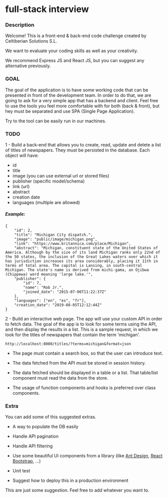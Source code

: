 # full-stack interview

### Description

Welcome! This is a front-end & back-end code challenge created by Celtiberian Solutions S.L.

We want to evaluate your coding skills as well as your creativity.

We recommend Express JS and React JS, but you can suggest any alternative previously.

### GOAL

The goal of the application is to have some working code that can be presented in front of the development team. In order to do that, we are going to ask for a very simple app that has a backend and client. Feel free to use the tools you feel more comfortable with for both (back & front), but hey must be separated and use SPA (Single Page Application).

Try to the tool can be easily run in our machines.

### TODO

1 - Build a back-end that allows you to create, read, update and delete a list of titles of newspapers. They must be persisted in the database. Each object will have:

- id
- title
- image (you can use external url or stored files)
- publisher (specific model/schema)
- link (url)
- abstract
- creation date
- languages (multiple are allowed)

##### Example:

```
{
	"id": 2,
	"title": "Michigan City dispatch.",
	"image": "public/image/michigan.png",
	"link": "https://www.britannica.com/place/Michigan",
	"abstract": "Michigan, constituent state of the United States of America. Although by the size of its land Michigan ranks only 22nd of the 50 states, the inclusion of the Great Lakes waters over which it has jurisdiction increases its area considerably, placing it 11th in terms of total area. The capital is Lansing, in south-central Michigan. The state's name is derived from michi-gama, an Ojibwa (Chippewa) word meaning 'large lake.'",
	"publisher": {
		"id": 7,
		"name": "Rob Jr.",
		"joined_date": "2015-07-06T11:22:37Z"
	},
	"languages": ["en", "es", "fr"],
	"creation_date": "2019-08-05T12:12:44Z"
}
```

2 - Build an interactive web page. The app will use your custom API in
order to fetch data. The goal of the app is to look for some terms using the API, and then display the results in a list. This is a sample
request, in which we look for the titles of newspapers that contain the term 'michigan'.

```
http://localhost:8000/titles/?terms=michigan&format=json
```

- The page must contain a search box, so that the user can introduce text.

- The data fetched from the API must be stored in session history.

- The data fetched should be displayed in a table or a list. That table/list component must read the data from the store.

- The usage of function components and hooks is preferred over class components.

### Extra

You can add some of this suggested extras.

- A way to populate the DB easily

- Handle API pagination

- Handle API filtering

- Use some beautiful UI components from a library (like [Ant Design](https://ant.design/docs/react/introduce), [React Bootstrap](https://react-bootstrap.github.io/), ...)

- Unit test

- Suggest how to deploy this in a production environment

This are just some suggestion. Feel free to add whatever you want to.

